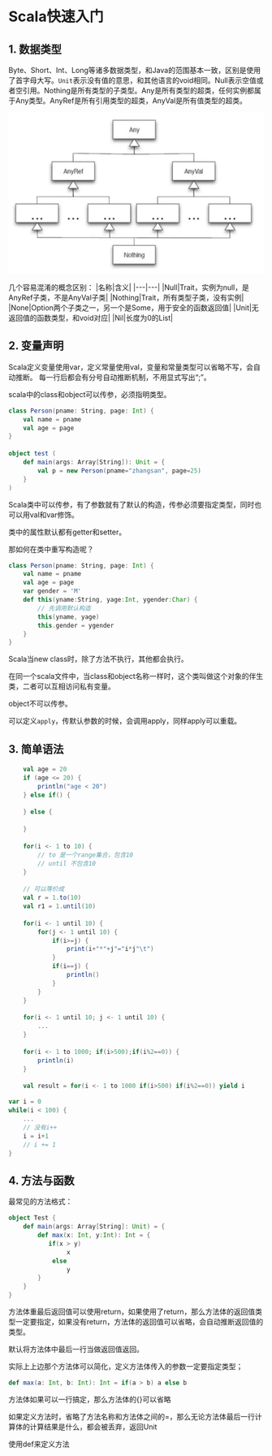 # Scala快速入门


## 1. 数据类型
Byte、Short、Int、Long等诸多数据类型，和Java的范围基本一致，区别是使用了首字母大写。`Unit`表示没有值的意思，和其他语言的void相同。Null表示空值或者空引用。Nothing是所有类型的子类型。Any是所有类型的超类，任何实例都属于Any类型。AnyRef是所有引用类型的超类，AnyVal是所有值类型的超类。

<p align="center">
  <img src="./image/02_1.png" alt="alt text" />
</p>

几个容易混淆的概念区别：
|名称|含义|
|---|---|
|Null|Trait，实例为null，是AnyRef子类，不是AnyVal子类|
|Nothing|Trait，所有类型子类，没有实例|
|None|Option两个子类之一，另一个是Some，用于安全的函数返回值|
|Unit|无返回值的函数类型，和void对应|
|Nil|长度为0的List|


## 2. 变量声明
Scala定义变量使用var，定义常量使用val，变量和常量类型可以省略不写，会自动推断。
每一行后都会有分号自动推断机制，不用显式写出“;”。


scala中的class和object可以传参，必须指明类型。
```scala
class Person(pname: String, page: Int) {
    val name = pname
    val age = page
}

object test (
    def main(args: Array[String]): Unit = {
        val p = new Person(pname="zhangsan", page=25)
    }
)
```

Scala类中可以传参，有了参数就有了默认的构造，传参必须要指定类型，同时也可以用val和var修饰。

类中的属性默认都有getter和setter。

那如何在类中重写构造呢？
```scala
class Person(pname: String, page: Int) {
    val name = pname
    val age = page
    var gender = 'M'
    def this(yname:String, yage:Int, ygender:Char) {
        // 先调用默认构造
        this(yname, yage)
        this.gender = ygender
    }
}

```

Scala当new class时，除了方法不执行，其他都会执行。


在同一个scala文件中，当class和object名称一样时，这个类叫做这个对象的伴生类，二者可以互相访问私有变量。

object不可以传参。


可以定义`apply`，传默认参数的时候，会调用apply，同样apply可以重载。


## 3. 简单语法
```scala
    val age = 20
    if (age <= 20) {
        println("age < 20")
    } else if() {

    } else {

    }

    for(i <- 1 to 10) {
        // to 是一个range集合，包含10
        // until 不包含10
    }

    // 可以等价成
    val r = 1.to(10)
    val r1 = 1.until(10)

    for(i <- 1 until 10) {
        for(j <- 1 until 10) {
            if(i>=j) {
                print(i+"*"+j"="i*j"\t")
            }
            if(i==j) {
                println()
            }
        }
    }

    for(i <- 1 until 10; j <- 1 until 10) {
        ...
    }

    for(i <- 1 to 1000; if(i>500);if(i%2==0)) {
        println(i)
    }

    val result = for(i <- 1 to 1000 if(i>500) if(i%2==0)) yield i
```

```scala
var i = 0
while(i < 100) {
    ...
    // 没有i++
    i = i+1
    // i += 1
}

```

## 4. 方法与函数
最常见的方法格式：
```scala
object Test {
    def main(args: Array[String]: Unit) = {
        def max(x: Int, y:Int): Int = {
           if(x > y)
                x
            else 
                y
        }
    }
}
```
方法体重最后返回值可以使用return，如果使用了return，那么方法体的返回值类型一定要指定，如果没有return，方法体的返回值可以省略，会自动推断返回值的类型。

默认将方法体中最后一行当做返回值返回。

实际上上边那个方法体可以简化，定义方法体传入的参数一定要指定类型；

```scala
def max(a: Int, b: Int): Int = if(a > b) a else b
```

方法体如果可以一行搞定，那么方法体的{}可以省略

如果定义方法时，省略了方法名称和方法体之间的=，那么无论方法体最后一行计算体的计算结果是什么，都会被丢弃，返回Unit

使用def来定义方法


